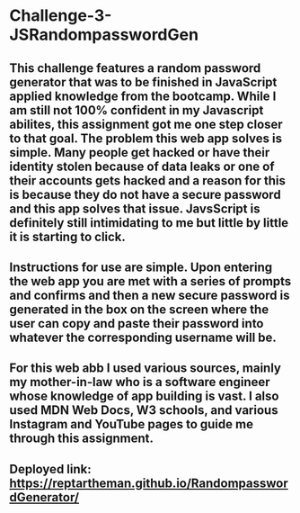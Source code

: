 # Challenge-3-JSRandompasswordGen
## This challenge features a random password generator that was to be finished in JavaScript applied knowledge from the bootcamp. While I am still not 100% confident in my Javascript abilites, this assignment got me one step closer to that goal. The problem this web app solves is simple. Many people get hacked or have their identity stolen because of data leaks or one of their accounts gets hacked and a reason for this is because they do not have a secure password and this app solves that issue. JavsScript is definitely still intimidating to me but little by little it is starting to click.

## Instructions for use are simple. Upon entering the web app you are met with a series of prompts and confirms and then a new secure password is generated in the box on the screen where the user can copy and paste their password into whatever the corresponding username will be.

## For this web abb I used various sources, mainly my mother-in-law who is a software engineer whose knowledge of app building is vast. I also used MDN Web Docs, W3 schools, and various Instagram and YouTube pages to guide me through this assignment.


## Deployed link: https://reptartheman.github.io/RandompasswordGenerator/